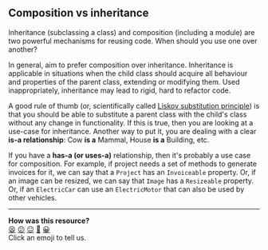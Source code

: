 Composition vs inheritance
----
Inheritance (subclassing a class) and composition (including a module) are two powerful mechanisms for reusing code. When should you use one over another?

In general, aim to prefer composition over inheritance. Inheritance is applicable in situations when the child class should acquire all behaviour and properties of the parent class, extending or modifying them. Used inappropriately, inheritance may lead to rigid, hard to refactor code.

A good rule of thumb (or, scientifically called [Liskov substitution principle](http://en.wikipedia.org/wiki/Liskov_substitution_principle)) is that you should be able to substitute a parent class with the child's class without any change in functionality. If this is true, then you are looking at a use-case for inheritance. Another way to put it, you are dealing with a clear **is-a relationship**: Cow **is a** Mammal, House **is a** Building, etc.

If you have a **has-a (or uses-a)** relationship, then it's probably a use case for composition. For example, if project needs a set of methods to generate invoices for it, we can say that a `Project` has an `Invoiceable` property. Or, if an image can be resized, we can say that `Image` has a `Resizeable` property. Or, if an `ElectricCar` can use an `ElectricMotor` that can also be used by other vehicles.

<!-- BEGIN GENERATED SECTION DO NOT EDIT -->

---

**How was this resource?**  
[😫](https://airtable.com/shrUJ3t7KLMqVRFKR?prefill_Repository=makersacademy/course&prefill_File=pills/composition_vs_inheritance.md&prefill_Sentiment=😫) [😕](https://airtable.com/shrUJ3t7KLMqVRFKR?prefill_Repository=makersacademy/course&prefill_File=pills/composition_vs_inheritance.md&prefill_Sentiment=😕) [😐](https://airtable.com/shrUJ3t7KLMqVRFKR?prefill_Repository=makersacademy/course&prefill_File=pills/composition_vs_inheritance.md&prefill_Sentiment=😐) [🙂](https://airtable.com/shrUJ3t7KLMqVRFKR?prefill_Repository=makersacademy/course&prefill_File=pills/composition_vs_inheritance.md&prefill_Sentiment=🙂) [😀](https://airtable.com/shrUJ3t7KLMqVRFKR?prefill_Repository=makersacademy/course&prefill_File=pills/composition_vs_inheritance.md&prefill_Sentiment=😀)  
Click an emoji to tell us.

<!-- END GENERATED SECTION DO NOT EDIT -->
